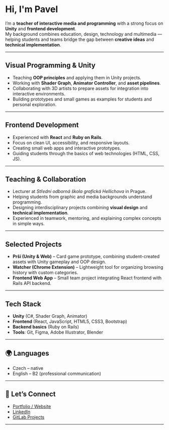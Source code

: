 # Hi, I'm Pavel

I’m a **teacher of interactive media and programming** with a strong focus on **Unity** and **frontend development**.  
My background combines education, design, technology and multimedia — helping students and teams bridge the gap between **creative ideas** and **technical implementation**.  

---

## Visual Programming & Unity
- Teaching **OOP principles** and applying them in Unity projects.  
- Working with **Shader Graph**, **Animator Controller**, and **asset pipelines**.  
- Collaborating with 3D artists to prepare assets for integration into interactive environments.  
- Building prototypes and small games as examples for students and personal exploration.  

---

## Frontend Development
- Experienced with **React** and **Ruby on Rails**.  
- Focus on clean UI, accessibility, and responsive layouts.  
- Creating small web apps and interactive prototypes.  
- Guiding students through the basics of web technologies (HTML, CSS, JS).  

---

## Teaching & Collaboration
- Lecturer at *Střední odborná škola grafická Hellichova* in Prague.  
- Helping students from graphic and media backgrounds understand programming.  
- Designing interdisciplinary projects combining **visual design** and **technical implementation**.  
- Experienced in teamwork, mentoring, and explaining complex concepts in simple ways.  

---

## Selected Projects
- **Prší (Unity & Web)** – Card game prototype, combining student-created assets with Unity gameplay and OOP design.  
- **Watcher (Chrome Extension)** – Lightweight tool for organizing browsing history with custom categories.  
- **Frontend Web App** – Small team project integrating React frontend with Rails API backend.  

---

## Tech Stack
- **Unity** (C#, Shader Graph, Animator)  
- **Frontend** (React, JavaScript, HTML5, CSS3, Bootstrap)  
- **Backend basics** (Ruby on Rails)  
- **Tools**: Git, Figma, Adobe Illustrator, Blender  

---

## 🌍 Languages
- Czech – native  
- English – B2 (professional communication)  

---

## 🔗 Let’s Connect
- [Portfolio / Website](https://pavelkonrad.cz)  
- [LinkedIn](https://www.linkedin.com/in/pavelk0nrad/)  
- [GitLab Projects](https://gitlab.com/pavelk0nrad)  

---
